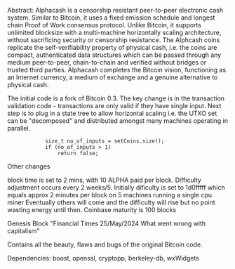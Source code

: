 Abstract: Alphacash is a censorship resistant peer-to-peer electronic cash system. Similar to Bitcoin, it uses a fixed emission schedule and longest chain Proof of Work consensus protocol. Unlike Bitcoin, it supports unlimited blocksize with a multi-machine horizontally scaling architecture, without sacrificing security or censorship resistance. The Alphcash coins replicate the self-verifiability property of physical cash, i.e. the coins are compact, authenticated data structures which can be passed through any medium peer-to-peer, chain-to-chain and verified without bridges or trusted third parties. Alphacash completes the Bitcoin vision, functioning as an Internet currency, a medium of exchange and a genuine alternative to physical cash.


The initial code is a fork of Bitcoin 0.3. The key change is in the transaction validation code - transactions are only valid if they have single input. Next step is to plug in a state tree to allow horizontal scaling i.e. the UTXO set can be "decomposed" and distributed amongst many machines operating in parallel.

                size_t no_of_inputs = setCoins.size();
                if (no_of_inputs > 1)
                    return false;

Other changes

block time is set to 2 mins, with 10 ALPHA paid per block. Difficulty adjustment occurs every 2 weeks/5.
Initially dificulty is set to 1d0fffff which equals approx 2 minutes per block on 5 machines running a single cpu miner Eventually others will come and the difficulty will rise but no point wasting energy until then.
Coinbase maturity is 100 blocks

Genesis Block "Financial Times 25/May/2024 What went wrong with capitalism"

Contains all the beauty, flaws and bugs of the original Bitcoin code.

Dependencies: boost, openssl, cryptopp, berkeley-db, wxWidgets




